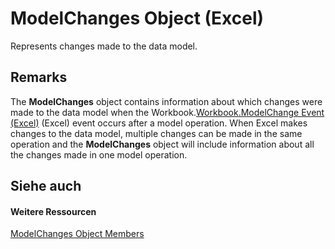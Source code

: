 
# ModelChanges Object (Excel)

Represents changes made to the data model. 


## Remarks

The  **ModelChanges** object contains information about which changes were made to the data model when the Workbook.[Workbook.ModelChange Event (Excel)](efe01088-273b-f9d8-ea3e-2ea1725ba7b2.md) (Excel) event occurs after a model operation. When Excel makes changes to the data model, multiple changes can be made in the same operation and the **ModelChanges** object will include information about all the changes made in one model operation.


## Siehe auch


#### Weitere Ressourcen


[ModelChanges Object Members](http://msdn.microsoft.com/library/9ecee580-b4aa-9e89-1a6e-70ee31552ec7%28Office.15%29.aspx)